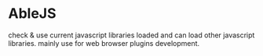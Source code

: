AbleJS
======

check &amp; use current javascript libraries loaded and can load other javascript libraries. 
mainly use for web browser plugins development.
